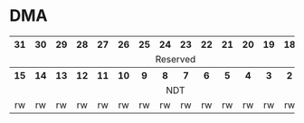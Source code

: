 # DMA

<table>
    <tr>
        <th>31</th><th>30</th><th>29</th><th>28</th><th>27</th><th>26</th><th>25</th><th>24</th><th>23</th><th>22</th><th>21</th><th>20</th><th>19</th><th>18</th><th>17</th><th>16</th>
    </tr>
    <tr align="center">
        <td colspan="16">Reserved</td>
    </tr>
    <tr>
        <th>15</th><th>14</th><th>13</th><th>12</th><th>11</th><th>10</th><th>9</th><th>8</th><th>7</th><th>6</th><th>5</th><th>4</th><th>3</th><th>2</th><th>1</th><th>0</th>
    </tr>
    <tr align="center">
        <td colspan="16">NDT</td>
    </tr>
    <tr align="center">
        <td>rw</td><td>rw</td><td>rw</td><td>rw</td><td>rw</td><td>rw</td>
        <td>rw</td><td>rw</td><td>rw</td><td>rw</td><td>rw</td><td>rw</td><td>rw</td><td>rw</td><td>rw</td><td>rw</td>
    </tr>
</table>

